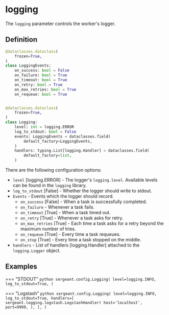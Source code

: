 # logging

The `logging` parameter controls the worker's logger.


## Definition

```python
@dataclasses.dataclass(
    frozen=True,
)
class LoggingEvents:
    on_success: bool = False
    on_failure: bool = True
    on_timeout: bool = True
    on_retry: bool = True
    on_max_retries: bool = True
    on_requeue: bool = True


@dataclasses.dataclass(
    frozen=True,
)
class Logging:
    level: int = logging.ERROR
    log_to_stdout: bool = False
    events: LoggingEvents = dataclasses.field(
        default_factory=LoggingEvents,
    )
    handlers: typing.List[logging.Handler] = dataclasses.field(
        default_factory=list,
    )
```

There are the following configuration options:

- `level` [logging.ERROR] - The logger's `logging.level`. Available levels can be found in the `logging` library.
- `log_to_stdout` [False] - Whether the logger should write to stdout.
- `Events` - Events which the logger should record.
    - `on_success` [False] - When a task is successfully completed.
    - `on_failure` - Whenever a task fails.
    - `on_timeout` [True] - When a task timed out.
    - `on_retry` [True] - Whenever a task asks for retry.
    - `on_max_retries` [True] - Each time a task asks for a retry beyond the maximum number of tries.
    - `on_requeue` [True] - Every time a task requeues.
    - `on_stop` [True] - Every time a task stopped on the middle.
- `handlers` - List of handlers [logging.Handler] attached to the `logging.Logger` object.


## Examples

=== "STDOUT"
    ```python
    sergeant.config.Logging(
        level=logging.INFO,
        log_to_stdout=True,
    )
    ```

=== "Logstash"
    ```python
    sergeant.config.Logging(
        level=logging.INFO,
        log_to_stdout=True,
        handlers=[
            sergeant.logging.logstash.LogstashHandler(
                host='localhost',
                port=9999,
            ),
        ],
    )
    ```

